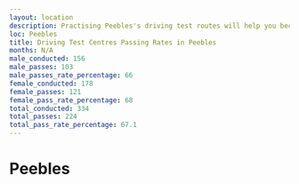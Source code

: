 ```yaml
---
layout: location
description: Practising Peebles's driving test routes will help you become more confident in your gear-changing abilities.
loc: Peebles
title: Driving Test Centres Passing Rates in Peebles
months: N/A
male_conducted: 156
male_passes: 103
male_passes_rate_percentage: 66
female_conducted: 178
female_passes: 121
female_pass_rate_percentage: 68
total_conducted: 334
total_passes: 224
total_pass_rate_percentage: 67.1
---
```


# Peebles
